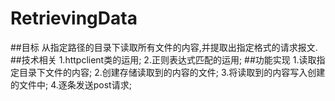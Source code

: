 # RetrievingData

##目标
从指定路径的目录下读取所有文件的内容,并提取出指定格式的请求报文.
##技术相关
1.httpclient类的运用;
2.正则表达式匹配的运用;
##功能实现
1.读取指定目录下文件的内容;
2.创建存储读取到的内容的文件;
3.将读取到的内容写入创建的文件中;
4.逐条发送post请求;

